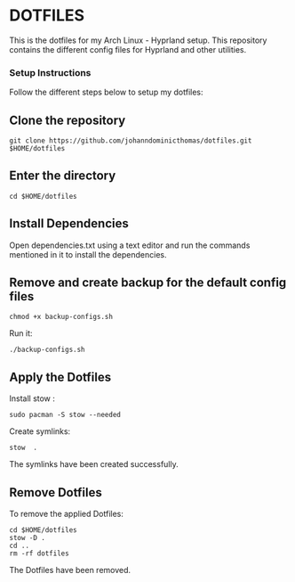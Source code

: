 # DOTFILES

This is the dotfiles for my Arch Linux - Hyprland setup. This repository contains the different config files for Hyprland and other utilities.


### Setup Instructions

Follow the different steps below to setup my dotfiles:
## Clone the repository
```
git clone https://github.com/johanndominicthomas/dotfiles.git $HOME/dotfiles
```

## Enter the directory
```
cd $HOME/dotfiles
```

## Install Dependencies
Open dependencies.txt using a text editor and run the commands mentioned in it to install the dependencies.

## Remove and create backup for the default config files
```
chmod +x backup-configs.sh
```
Run it:
```
./backup-configs.sh
```

## Apply the Dotfiles
Install stow :
```
sudo pacman -S stow --needed
```

Create symlinks:
```
stow  .
```
The symlinks have been created successfully.

## Remove Dotfiles
To remove the applied Dotfiles:
```
cd $HOME/dotfiles
stow -D .
cd ..
rm -rf dotfiles
```
The Dotfiles have been removed.




